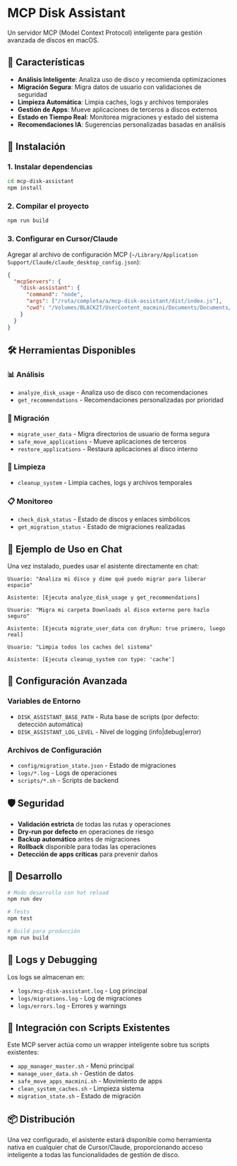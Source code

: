 # MCP Disk Assistant

Un servidor MCP (Model Context Protocol) inteligente para gestión avanzada de discos en macOS.

## 🎯 Características

- **Análisis Inteligente**: Analiza uso de disco y recomienda optimizaciones
- **Migración Segura**: Migra datos de usuario con validaciones de seguridad  
- **Limpieza Automática**: Limpia caches, logs y archivos temporales
- **Gestión de Apps**: Mueve aplicaciones de terceros a discos externos
- **Estado en Tiempo Real**: Monitorea migraciones y estado del sistema
- **Recomendaciones IA**: Sugerencias personalizadas basadas en análisis

## 🚀 Instalación

### 1. Instalar dependencias

```bash
cd mcp-disk-assistant
npm install
```

### 2. Compilar el proyecto

```bash
npm run build
```

### 3. Configurar en Cursor/Claude

Agregar al archivo de configuración MCP (`~/Library/Application Support/Claude/claude_desktop_config.json`):

```json
{
  "mcpServers": {
    "disk-assistant": {
      "command": "node",
      "args": ["/ruta/completa/a/mcp-disk-assistant/dist/index.js"],
      "cwd": "/Volumes/BLACK2T/UserContent_macmini/Documents/Documents/asistente_disco_interno"
    }
  }
}
```

## 🛠️ Herramientas Disponibles

### 📊 Análisis
- `analyze_disk_usage` - Analiza uso de disco con recomendaciones
- `get_recommendations` - Recomendaciones personalizadas por prioridad

### 🔄 Migración  
- `migrate_user_data` - Migra directorios de usuario de forma segura
- `safe_move_applications` - Mueve aplicaciones de terceros
- `restore_applications` - Restaura aplicaciones al disco interno

### 🧹 Limpieza
- `cleanup_system` - Limpia caches, logs y archivos temporales  

### 📋 Monitoreo
- `check_disk_status` - Estado de discos y enlaces simbólicos
- `get_migration_status` - Estado de migraciones realizadas

## 💬 Ejemplo de Uso en Chat

Una vez instalado, puedes usar el asistente directamente en chat:

```
Usuario: "Analiza mi disco y dime qué puedo migrar para liberar espacio"

Asistente: [Ejecuta analyze_disk_usage y get_recommendations]

Usuario: "Migra mi carpeta Downloads al disco externo pero hazlo seguro"

Asistente: [Ejecuta migrate_user_data con dryRun: true primero, luego real]

Usuario: "Limpia todos los caches del sistema"

Asistente: [Ejecuta cleanup_system con type: 'cache']
```

## 🔧 Configuración Avanzada

### Variables de Entorno

- `DISK_ASSISTANT_BASE_PATH` - Ruta base de scripts (por defecto: detección automática)
- `DISK_ASSISTANT_LOG_LEVEL` - Nivel de logging (info|debug|error)

### Archivos de Configuración

- `config/migration_state.json` - Estado de migraciones
- `logs/*.log` - Logs de operaciones
- `scripts/*.sh` - Scripts de backend

## 🛡️ Seguridad

- **Validación estricta** de todas las rutas y operaciones
- **Dry-run por defecto** en operaciones de riesgo
- **Backup automático** antes de migraciones
- **Rollback** disponible para todas las operaciones
- **Detección de apps críticas** para prevenir daños

## 🚀 Desarrollo

```bash
# Modo desarrollo con hot reload
npm run dev

# Tests
npm test

# Build para producción  
npm run build
```

## 📝 Logs y Debugging

Los logs se almacenan en:
- `logs/mcp-disk-assistant.log` - Log principal
- `logs/migrations.log` - Log de migraciones  
- `logs/errors.log` - Errores y warnings

## 🤝 Integración con Scripts Existentes

Este MCP server actúa como un wrapper inteligente sobre tus scripts existentes:

- `app_manager_master.sh` - Menú principal
- `manage_user_data.sh` - Gestión de datos  
- `safe_move_apps_macmini.sh` - Movimiento de apps
- `clean_system_caches.sh` - Limpieza sistema
- `migration_state.sh` - Estado de migración

## 📦 Distribución

Una vez configurado, el asistente estará disponible como herramienta nativa en cualquier chat de Cursor/Claude, proporcionando acceso inteligente a todas las funcionalidades de gestión de disco.
